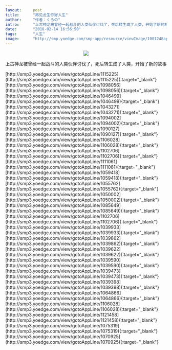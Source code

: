 ```yaml
---
layout:     post
title:      "再见龙生你好人生"
author:     "作者：くろの"
intro:      "上古神龙被曾经一起战斗的人类伙伴讨伐了，死后转生成了人类，开始了新的故事"
date:       "2018-02-14 16:56:50"
tags:       "人生"
image:      "http://smp.yoedge.com/smp-app/resource/viewImage/1001248appline.png"
---
```

<div style="text-align: center">
<p><img src="http://smp.yoedge.com/smp-app/resource/viewImage/1001248appline.png"/></p>
</div>
<p class="post-meta">
<span>上古神龙被曾经一起战斗的人类伙伴讨伐了，死后转生成了人类，开始了新的故事</span>
</p>
[http://smp3.yoedge.com/view/gotoAppLine/1115225](http://smp3.yoedge.com/view/gotoAppLine/1115225){:target="_blank"}
[http://smp3.yoedge.com/view/gotoAppLine/1098056](http://smp3.yoedge.com/view/gotoAppLine/1098056){:target="_blank"}
[http://smp3.yoedge.com/view/gotoAppLine/1046499](http://smp3.yoedge.com/view/gotoAppLine/1046499){:target="_blank"}
[http://smp3.yoedge.com/view/gotoAppLine/1043271](http://smp3.yoedge.com/view/gotoAppLine/1043271){:target="_blank"}
[http://smp3.yoedge.com/view/gotoAppLine/1094002](http://smp3.yoedge.com/view/gotoAppLine/1094002){:target="_blank"}
[http://smp3.yoedge.com/view/gotoAppLine/1090127](http://smp3.yoedge.com/view/gotoAppLine/1090127){:target="_blank"}
[http://smp3.yoedge.com/view/gotoAppLine/1106028](http://smp3.yoedge.com/view/gotoAppLine/1106028){:target="_blank"}
[http://smp3.yoedge.com/view/gotoAppLine/1102706](http://smp3.yoedge.com/view/gotoAppLine/1102706){:target="_blank"}
[http://smp3.yoedge.com/view/gotoAppLine/1111061](http://smp3.yoedge.com/view/gotoAppLine/1111061){:target="_blank"}
[http://smp3.yoedge.com/view/gotoAppLine/1059418](http://smp3.yoedge.com/view/gotoAppLine/1059418){:target="_blank"}
[http://smp3.yoedge.com/view/gotoAppLine/1055762](http://smp3.yoedge.com/view/gotoAppLine/1055762){:target="_blank"}
[http://smp3.yoedge.com/view/gotoAppLine/1050002](http://smp3.yoedge.com/view/gotoAppLine/1050002){:target="_blank"}
[http://smp3.yoedge.com/view/gotoAppLine/1085649](http://smp3.yoedge.com/view/gotoAppLine/1085649){:target="_blank"}
[http://smp3.yoedge.com/view/gotoAppLine/1102706](http://smp3.yoedge.com/view/gotoAppLine/1102706){:target="_blank"}
[http://smp3.yoedge.com/view/gotoAppLine/1039933](http://smp3.yoedge.com/view/gotoAppLine/1039933){:target="_blank"}
[http://smp3.yoedge.com/view/gotoAppLine/1039862](http://smp3.yoedge.com/view/gotoAppLine/1039862){:target="_blank"}
[http://smp3.yoedge.com/view/gotoAppLine/1039622](http://smp3.yoedge.com/view/gotoAppLine/1039622){:target="_blank"}
[http://smp3.yoedge.com/view/gotoAppLine/1039590](http://smp3.yoedge.com/view/gotoAppLine/1039590){:target="_blank"}
[http://smp3.yoedge.com/view/gotoAppLine/1039473](http://smp3.yoedge.com/view/gotoAppLine/1039473){:target="_blank"}
[http://smp3.yoedge.com/view/gotoAppLine/1039398](http://smp3.yoedge.com/view/gotoAppLine/1039398){:target="_blank"}
[http://smp3.yoedge.com/view/gotoAppLine/1064866](http://smp3.yoedge.com/view/gotoAppLine/1064866){:target="_blank"}
[http://smp3.yoedge.com/view/gotoAppLine/1106028](http://smp3.yoedge.com/view/gotoAppLine/1106028){:target="_blank"}
[http://smp3.yoedge.com/view/gotoAppLine/1121458](http://smp3.yoedge.com/view/gotoAppLine/1121458){:target="_blank"}
[http://smp3.yoedge.com/view/gotoAppLine/1075319](http://smp3.yoedge.com/view/gotoAppLine/1075319){:target="_blank"}
[http://smp3.yoedge.com/view/gotoAppLine/1070925](http://smp3.yoedge.com/view/gotoAppLine/1070925){:target="_blank"}


